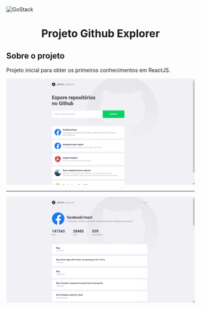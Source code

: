 <img alt="GoStack" src="https://storage.googleapis.com/golden-wind/bootcamp-gostack/header-desafios.png" />

<h1 align="center">
  Projeto Github Explorer
</h1>

## Sobre o projeto
Projeto inicial para obter os primeiros conhecimentos em ReactJS.

<img src=".github/image1.png" width="600">
<hr>
<img src=".github/image2.png" width="600">
